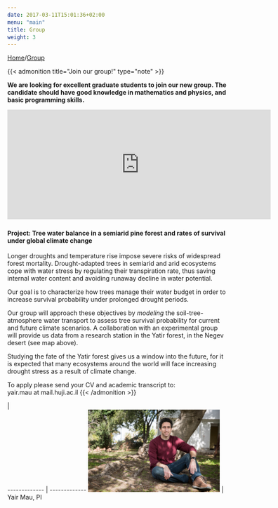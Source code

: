 ```yaml
---
date: 2017-03-11T15:01:36+02:00
menu: "main"
title: Group
weight: 3
---
```


[Home](/)/[Group](/group/)

<!--
[Check out available projects]({{< relref "research/index.md#projects" >}})

[a graph]({{< relref "tutorials/python.md#the-time-dependent-ginzburg-landau-equation" >}})
-->
{{< admonition title="Join our group!" type="note" >}}
<!-- <img src="/images/little-miss2.jpg" alt="yair" align="middle"/> -->

**We are looking for excellent graduate students to join our new group.
The candidate should have good knowledge in mathematics and physics, and basic programming skills.**

<!-- <img src="/images/little-miss2.jpg" alt="yair" align="middle"/> -->
<iframe src="https://www.google.com/maps/embed?pb=!1m16!1m12!1m3!1d73588.28470761843!2d35.02608198044624!3d31.34636903737814!2m3!1f0!2f0!3f0!3m2!1i1024!2i768!4f13.1!2m1!1syatir+forest!5e1!3m2!1sen!2sil!4v1501671800070" width="600" height="250" frameborder="0" style="border:0" allowfullscreen></iframe>

#### Project: Tree water balance in a semiarid pine forest and rates of survival under global climate change

Longer droughts and temperature rise impose severe risks of widespread forest mortality.
Drought-adapted trees in semiarid and arid ecosystems cope with water stress by regulating their transpiration rate, thus saving internal water content and avoiding 
runaway decline in water potential.

Our goal is to characterize how trees manage their water budget in order to increase survival probability under prolonged drought periods.
<!-- Furthermore, we wish to understand the relative role of soil water stress and vapor pressure deficit on the tree strategies for maintaining its internal water storage. -->

Our group will approach these objectives by *modeling* the soil-tree-atmosphere water transport to assess tree survival probability for current and future climate scenarios.
A collaboration with an experimental group will provide us data from a research station in the Yatir forest, in the Negev desert (see map above).

Studying the fate of the Yatir forest gives us a window into the future, for it is expected that many ecosystems around the world will face increasing drought stress as a result of climate change.

To apply please send your CV and academic transcript to:  
yair.mau at mail.huji.ac.il
{{< /admonition >}}


  |  
  ------------- | -------------
  <img src="/images/yair-outdoors-640x400.jpg" alt="yair" style="width: 300px;"/>  | Yair Mau, PI
